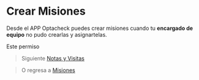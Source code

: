 # Crear Misiones

Desde el APP Optacheck puedes crear misiones cuando tu **encargado de equipo** no pudo crearlas y asignartelas. 

Este permiso 


> Siguiente [Notas y Visitas](/v1/app-movil/notas_visitas.html)

> O regresa a [Misiones](/v1/app-movil/misiones.html)
<!--stackedit_data:
eyJoaXN0b3J5IjpbMzM1MzAxNzcyXX0=
-->